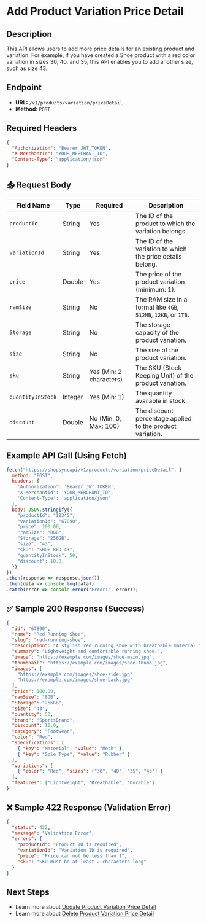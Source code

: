 # Add Product Variation Price Detail

##  Description
This API allows users to add more price details for an existing product and variation. For example, if you have created a Shoe product with a red color variation in sizes 30, 40, and 35, this API enables you to add another size, such as size 43.

##  Endpoint
- **URL:** `/v1/products/variation/priceDetail`
- **Method:** `POST`


##  Required Headers
```json
{
  "Authorization": "Bearer JWT_TOKEN",
  "X-MerchantId": "YOUR_MERCHANT_ID",
  "Content-Type": "application/json"
}
```

## 📥 Request Body

| Field Name        | Type    | Required | Description |
|------------------|---------|----------|-------------|
| `productId`      | String  | Yes      | The ID of the product to which the variation belongs. |
| `variationId`    | String  | Yes      | The ID of the variation to which the price details belong. |
| `price`          | Double  | Yes      | The price of the product variation (minimum: 1). |
| `ramSize`        | String  | No       | The RAM size in a format like `4GB`, `512MB`, `12KB`, or `1TB`. |
| `Storage`        | String  | No       | The storage capacity of the product variation. |
| `size`           | String  | No       | The size of the product variation. |
| `sku`            | String  | Yes (Min: 2 characters) | The SKU (Stock Keeping Unit) of the product variation. |
| `quantityInStock`| Integer | Yes (Min: 1) | The quantity available in stock. |
| `discount`       | Double  | No (Min: 0, Max: 100) | The discount percentage applied to the product variation. |

##  Example API Call (Using Fetch)
```javascript
fetch("https://shopsyncapi/v1/products/variation/priceDetail", {
  method: "POST",
  headers: {
    'Authorization': 'Bearer JWT_TOKEN',
    'X-MerchantId': 'YOUR_MERCHANT_ID',
    'Content-Type': 'application/json'
  },
  body: JSON.stringify({
    "productId": "12345",
    "variationId": "67890",
    "price": 100.00,
    "ramSize": "8GB",
    "Storage": "256GB",
    "size": "43",
    "sku": "SHOE-RED-43",
    "quantityInStock": 50,
    "discount": 10.0
  })
})
.then(response => response.json())
.then(data => console.log(data))
.catch(error => console.error("Error:", error));
```

## ✅ Sample 200 Response (Success)
```json
{
  "id": "67890",
  "name": "Red Running Shoe",
  "slug": "red-running-shoe",
  "description": "A stylish red running shoe with breathable material.",
  "summary": "Lightweight and comfortable running shoe.",
  "image": "https://example.com/images/shoe-main.jpg",
  "thumbnail": "https://example.com/images/shoe-thumb.jpg",
  "images": [
    "https://example.com/images/shoe-side.jpg",
    "https://example.com/images/shoe-back.jpg"
  ],
  "price": 100.00,
  "ramSize": "8GB",
  "Storage": "256GB",
  "size": "43",
  "quantity": 50,
  "brand": "SportsBrand",
  "discount": 10.0,
  "category": "Footwear",
  "color": "Red",
  "specifications": [
    { "key": "Material", "value": "Mesh" },
    { "key": "Sole Type", "value": "Rubber" }
  ],
  "variations": [
    { "color": "Red", "sizes": ["30", "40", "35", "43"] }
  ],
  "features": ["Lightweight", "Breathable", "Durable"]
}
```

## ❌ Sample 422 Response (Validation Error)
```json
{
  "status": 422,
  "message": "Validation Error",
  "errors": {
    "productId": "Product ID is required",
    "variationId": "Variation ID is required",
    "price": "Price can not be less than 1",
    "sku": "SKU must be at least 2 characters long"
  }
}
```

##  Next Steps
- Learn more about [Update Product Variation Price Detail](./update-product-variation-price-detail.md)
- Learn more about  [Delete Product Variation Price Detail](./delete-product-variation-price-detail.md)
